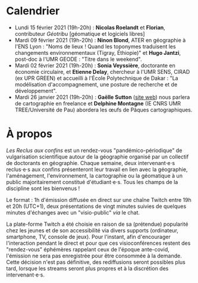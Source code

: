 # Calendrier

- Lundi 15 février 2021 (19h-20h) : **Nicolas Roelandt** et **Florian**, contributeur *Géotribu* [géomatique et logiciels libres]
- Mardi 09 février 2021 (19h-20h) : **Ninon Blond**, ATER en géographie à l'ENS Lyon : "Noms de lieux ! Quand les toponymes traduisent les changements environnementaux (Tigray, Éthiopie)" et **Hugo Jantzi**, post-doc à l'UMR GEODE : "Titre dans le weekend".
- Mardi 02 février 2021 (19h-20h) : **Sonia Veyssière**, doctorante en économie circulaire, et **Etienne Delay**, chercheur à l'UMR SENS, CIRAD (ex UPR GREEN) et accueilli à l'École Polytechnique de Dakar : "La modélisation d'accompagnement, une posture de recherche et de développement".
- Mardi 26 janvier 2021 (19h-20h) : **Gaëlle Sutton** ([site web](https://gaellesutton.fr/)) nous parlera de cartographie en freelance et **Delphine Montagne** (IE CNRS UMR TREE/Université de Pau) abordera les œufs de Pâques cartographiques.

# À propos

*Les Reclus aux confins* est un rendez-vous "pandémico-périodique" de vulgarisation scientifique autour de la géographie organisé par un collectif de doctorants en géographie. Chaque semaine, deux intervenant⋅e⋅s reclus⋅e⋅s aux confins présenteront leur travail en lien avec la géographie, l'aménagement, l'environnement, la cartographie ou la géomatique à un public majoritairement constitué d'étudiant⋅e⋅s. Tous les champs de la discipline sont les bienvenus !

Le format : 1h d'émission diffusée en direct sur une chaîne Twitch entre 19h et 20h (UTC+1), deux présentations de vingt minutes suivies de quelques minutes d'échanges avec un "visio-public" *via* le chat. 

La plate-forme Twitch a été choisie en raison de sa (prétendue) popularité chez les jeunes et de son accessibilité via divers supports (ordinateur, smartphone, TV, console de jeux). Pour l'instant, afin d'encourager l'interaction pendant le direct et pour que ces visioconférences restent des "rendez-vous" éphémères rappelant ceux de l'époque ante-covid, l'émission ne sera pas enregistrée pour être consommée à la demande. Cette décision n'est pas définitive, des rediffusions seront possibles plus tard, lorsque les streams seront plus propres et à la discrétion des intervenant⋅e⋅s.
